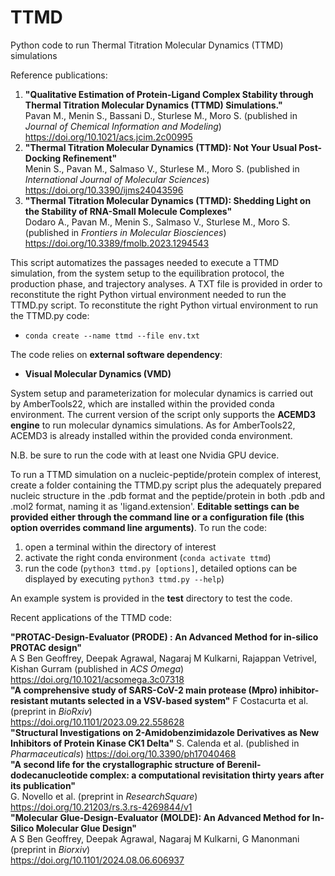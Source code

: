 # TTMD
Python code to run Thermal Titration Molecular Dynamics (TTMD) simulations

Reference publications:  
  1) **"Qualitative Estimation of Protein-Ligand Complex Stability through Thermal Titration Molecular Dynamics (TTMD) Simulations."**  
  Pavan M., Menin S., Bassani D., Sturlese M., Moro S. (published in *Journal of Chemical Information and Modeling*)  
  https://doi.org/10.1021/acs.jcim.2c00995  
  2) **"Thermal Titration Molecular Dynamics (TTMD): Not Your Usual Post-Docking Refinement"**  
  Menin S., Pavan M., Salmaso V., Sturlese M., Moro S. (published in *International Journal of Molecular Sciences*)    
  https://doi.org/10.3390/ijms24043596  
  4) **"Thermal Titration Molecular Dynamics (TTMD): Shedding Light on the Stability of RNA-Small Molecule Complexes"**  
  Dodaro A., Pavan M., Menin S., Salmaso V., Sturlese M., Moro S. (published in *Frontiers in Molecular Biosciences*)  
  https://doi.org/10.3389/fmolb.2023.1294543

This script automatizes the passages needed to execute a TTMD simulation, from the system setup to the equilibration protocol, the production phase, and trajectory analyses. A TXT file is provided in order to reconstitute the right Python virtual environment needed to run the TTMD.py script. 
To reconstitute the right Python virtual environment to run the TTMD.py code:
- `conda create --name ttmd --file env.txt`

The code relies on **external software dependency**:
- **Visual Molecular Dynamics (VMD)**  

System setup and parameterization for molecular dynamics is carried out by AmberTools22, which are installed within the provided conda environment. The current version of the script only supports the **ACEMD3 engine** to run molecular dynamics simulations. As for AmberTools22, ACEMD3 is already installed within the provided conda environment.

N.B. be sure to run the code with at least one Nvidia GPU device.

To run a TTMD simulation on a nucleic-peptide/protein complex of interest, create a folder containing the TTMD.py script plus the adequately prepared nucleic structure in the .pdb format and the peptide/protein in both .pdb and .mol2 format, naming it as 'ligand.extension'. **Editable settings can be provided either through the command line or a configuration file (this option overrides command line arguments)**. 
To run the code:
1. open a terminal within the directory of interest
2. activate the right conda environment (`conda activate ttmd`)
3. run the code (`python3 ttmd.py [options]`, detailed options can be displayed by executing `python3 ttmd.py --help`)

An example system is provided in the **test** directory to test the code.

Recent applications of the TTMD code:  

  **"PROTAC-Design-Evaluator (PRODE) : An Advanced Method for in-silico PROTAC design"**  
  A S Ben Geoffrey, Deepak Agrawal, Nagaraj M Kulkarni, Rajappan Vetrivel, Kishan Gurram  (published in *ACS Omega*)    
  https://doi.org/10.1021/acsomega.3c07318  
  **"A comprehensive study of SARS-CoV-2 main protease (Mpro) inhibitor-resistant mutants selected in a VSV-based system"**
  F Costacurta et al. (preprint in *BioRxiv*)  
  https://doi.org/10.1101/2023.09.22.558628  
  **"Structural Investigations on 2-Amidobenzimidazole Derivatives as New Inhibitors of Protein Kinase CK1 Delta"**
  S. Calenda et al. (published in *Pharmaceuticals*)
  https://doi.org/10.3390/ph17040468  
  **"A second life for the crystallographic structure of Berenil-dodecanucleotide complex: a computational revisitation thirty years after its publication"**  
  G. Novello et al. (preprint in *ResearchSquare*)  
  https://doi.org/10.21203/rs.3.rs-4269844/v1  
  **"Molecular Glue-Design-Evaluator (MOLDE): An Advanced Method for In-Silico Molecular Glue Design"**  
  A S Ben Geoffrey, Deepak Agrawal, Nagaraj M Kulkarni, G Manonmani (preprint in *Biorxiv*)  
  https://doi.org/10.1101/2024.08.06.606937
